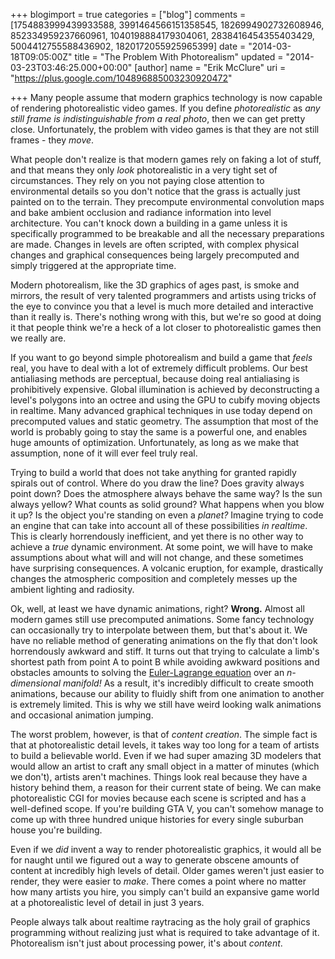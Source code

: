 +++
blogimport = true
categories = ["blog"]
comments = [1754883999439933588, 3991464566151358545, 1826994902732608946, 852334959237660961, 1040198884179304061, 2838416454355403429, 5004412755588436902, 1820172055925965399]
date = "2014-03-18T09:05:00Z"
title = "The Problem With Photorealism"
updated = "2014-03-23T03:46:25.000+00:00"
[author]
name = "Erik McClure"
uri = "https://plus.google.com/104896885003230920472"

+++
Many people assume that modern graphics technology is now capable of rendering photorealistic video games. If you define *photorealistic* as *any still frame is indistinguishable from a real photo*, then we can get pretty close. Unfortunately, the problem with video games is that they are not still frames - they *move*.

What people don't realize is that modern games rely on faking a lot of stuff, and that means they only *look* photorealistic in a very tight set of circumstances. They rely on you not paying close attention to environmental details so you don't notice that the grass is actually just painted on to the terrain. They precompute environmental convolution maps and bake ambient occlusion and radiance information into level architecture. You can't knock down a building in a game unless it is specifically programmed to be breakable and all the necessary preparations are made. Changes in levels are often scripted, with complex physical changes and graphical consequences being largely precomputed and simply triggered at the appropriate time.

Modern photorealism, like the 3D graphics of ages past, is smoke and mirrors, the result of very talented programmers and artists using tricks of the eye to convince you that a level is much more detailed and interactive than it really is. There's nothing wrong with this, but we're so good at doing it that people think we're a heck of a lot closer to photorealistic games then we really are.

If you want to go beyond simple photorealism and build a game that *feels* real, you have to deal with a lot of extremely difficult problems. Our best antialiasing methods are perceptual, because doing real antialiasing is prohibitively expensive. Global illumination is achieved by deconstructing a level's polygons into an octree and using the GPU to cubify moving objects in realtime. Many advanced graphical techniques in use today depend on precomputed values and static geometry. The assumption that most of the world is probably going to stay the same is a powerful one, and enables huge amounts of optimization. Unfortunately, as long as we make that assumption, none of it will ever feel truly real.

Trying to build a world that does not take anything for granted rapidly spirals out of control. Where do you draw the line? Does gravity always point down? Does the atmosphere always behave the same way? Is the sun always yellow? What counts as solid ground? What happens when you blow it up? Is the object you're standing on even a *planet?* Imagine trying to code an engine that can take into account all of these possibilities *in realtime*. This is clearly horrendously inefficient, and yet there is no other way to achieve a *true* dynamic environment. At some point, we will have to make assumptions about what will and will not change, and these sometimes have surprising consequences. A volcanic eruption, for example, drastically changes the atmospheric composition and completely messes up the ambient lighting and radiosity.

Ok, well, at least we have dynamic animations, right? **Wrong.** Almost all modern games still use precomputed animations. Some fancy technology can occasionally try to interpolate between them, but that's about it. We have no reliable method of generating animations on the fly that don't look horrendously awkward and stiff. It turns out that trying to calculate a limb's shortest path from point A to point B while avoiding awkward positions and obstacles amounts to solving the [Euler-Lagrange equation](http://en.wikipedia.org/wiki/Euler%E2%80%93Lagrange_equation) over an *n-dimensional manifold!* As a result, it's incredibly difficult to create smooth animations, because our ability to fluidly shift from one animation to another is extremely limited. This is why we still have weird looking walk animations and occasional animation jumping.

The worst problem, however, is that of *content creation*. The simple fact is that at photorealistic detail levels, it takes way too long for a team of artists to build a believable world. Even if we had super amazing 3D modelers that would allow an artist to craft any small object in a matter of minutes (which we don't), artists aren't machines. Things look real because they have a history behind them, a reason for their current state of being. We can make photorealistic CGI for movies because each scene is scripted and has a well-defined scope. If you're building GTA V, you can't somehow manage to come up with three hundred unique histories for every single suburban house you're building.

Even if we *did* invent a way to render photorealistic graphics, it would all be for naught until we figured out a way to generate obscene amounts of content at incredibly high levels of detail. Older games weren't just easier to render, they were easier to *make*. There comes a point where no matter how many artists you hire, you simply can't build an expansive game world at a photorealistic level of detail in just 3 years.

People always talk about realtime raytracing as the holy grail of graphics programming without realizing just what is required to take advantage of it. Photorealism isn't just about processing power, it's about *content*.
